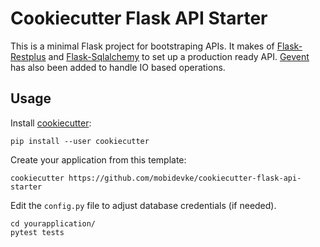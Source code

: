 # Cookiecutter Flask API Starter

This is a minimal Flask project for bootstraping APIs. It makes of [Flask-Restplus](https://github.com/noirbizarre/flask-restplus) 
and [Flask-Sqlalchemy](https://github.com/pallets/flask-sqlalchemy) to set up a production ready API. [Gevent](https://github.com/gevent/gevent)
has also been added to handle IO based operations.

## Usage

Install [cookiecutter](https://github.com/audreyr/cookiecutter):

    pip install --user cookiecutter

Create your application from this template:

    cookiecutter https://github.com/mobidevke/cookiecutter-flask-api-starter
    
Edit the `config.py` file to adjust database credentials (if needed).

```
cd yourapplication/
pytest tests
```

